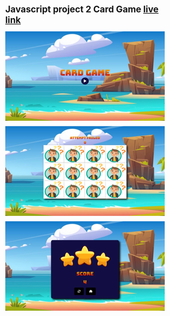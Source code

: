 # Javascript project 2 Card Game [live link](https://jsp2-card-game.netlify.app/)

![image](./files/images/Screenshot%20(57).png)

![image](./files/images/Screenshot%20(58).png)

![image](./files/images/Screenshot%20(59).png)
